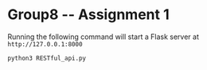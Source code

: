 # Group8 -- Assignment 1

Running the following command will start a Flask server at  `http://127.0.0.1:8000`

```python
python3 RESTful_api.py
```